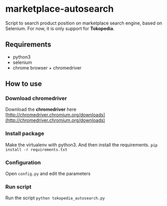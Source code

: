 # marketplace-autosearch
Script to search product position on marketplace search engine, based on Selenium. For now, it is only support for **Tokopedia**.

## Requirements
- python3
- selenium
- chrome browser + chromedriver

## How to use
### Download chromedriver
Download the **chromedriver** here [http://chromedriver.chromium.org/downloads](http://chromedriver.chromium.org/downloads)

### Install package
Make the virtualenv with python3. And then install the requirements.
`pip install -r requirements.txt`

### Configuration
Open `config.py` and edit the parameters

### Run script
Run the script `python tokopedia_autosearch.py`
